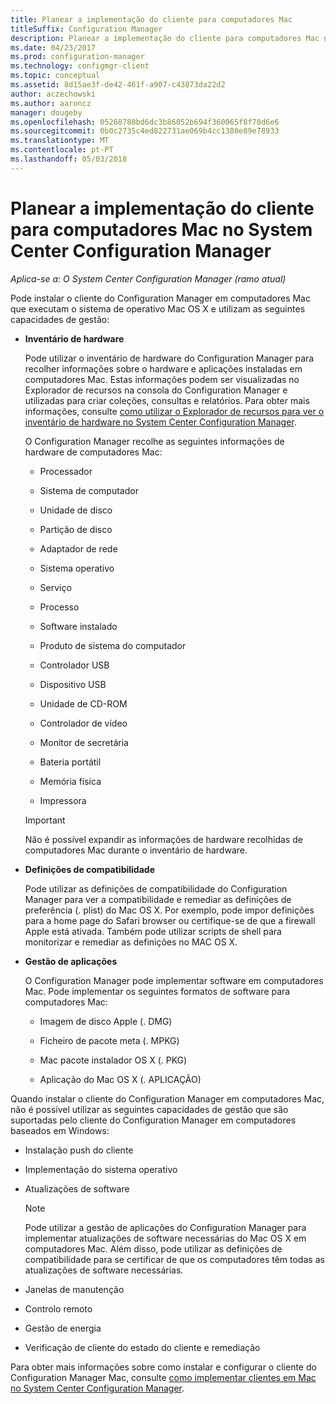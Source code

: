 ```yaml
---
title: Planear a implementação do cliente para computadores Mac
titleSuffix: Configuration Manager
description: Planear a implementação do cliente para computadores Mac no System Center Configuration Manager.
ms.date: 04/23/2017
ms.prod: configuration-manager
ms.technology: configmgr-client
ms.topic: conceptual
ms.assetid: 8d15ae3f-de42-461f-a907-c43873da22d2
author: aczechowski
ms.author: aaroncz
manager: dougeby
ms.openlocfilehash: 05268780bd6dc3b86052b694f360065f8f70d6e6
ms.sourcegitcommit: 0b0c2735c4ed822731ae069b4cc1380e89e78933
ms.translationtype: MT
ms.contentlocale: pt-PT
ms.lasthandoff: 05/03/2018
---
```

# <a name="planning-for-client-deployment-to-mac-computers-in-system-center-configuration-manager"></a>Planear a implementação do cliente para computadores Mac no System Center Configuration Manager

*Aplica-se a: O System Center Configuration Manager (ramo atual)*

Pode instalar o cliente do Configuration Manager em computadores Mac que executam o sistema de operativo Mac OS X e utilizam as seguintes capacidades de gestão:  

-   **Inventário de hardware**  

     Pode utilizar o inventário de hardware do Configuration Manager para recolher informações sobre o hardware e aplicações instaladas em computadores Mac. Estas informações podem ser visualizadas no Explorador de recursos na consola do Configuration Manager e utilizadas para criar coleções, consultas e relatórios. Para obter mais informações, consulte [como utilizar o Explorador de recursos para ver o inventário de hardware no System Center Configuration Manager](../../../../core/clients/manage/inventory/use-resource-explorer-to-view-hardware-inventory.md).  

     O Configuration Manager recolhe as seguintes informações de hardware de computadores Mac:  

    -   Processador  

    -   Sistema de computador  

    -   Unidade de disco  

    -   Partição de disco  

    -   Adaptador de rede  

    -   Sistema operativo  

    -   Serviço  

    -   Processo  

    -   Software instalado  

    -   Produto de sistema do computador  

    -   Controlador USB  

    -   Dispositivo USB  

    -   Unidade de CD-ROM  

    -   Controlador de vídeo  

    -   Monitor de secretária  

    -   Bateria portátil  

    -   Memória física  

    -   Impressora  

    > [!IMPORTANT]  
    >  Não é possível expandir as informações de hardware recolhidas de computadores Mac durante o inventário de hardware.  

-   **Definições de compatibilidade**  

     Pode utilizar as definições de compatibilidade do Configuration Manager para ver a compatibilidade e remediar as definições de preferência (. plist) do Mac OS X. Por exemplo, pode impor definições para a home page do Safari browser ou certifique-se de que a firewall Apple está ativada. Também pode utilizar scripts de shell para monitorizar e remediar as definições no MAC OS X.  

-   **Gestão de aplicações**  

     O Configuration Manager pode implementar software em computadores Mac. Pode implementar os seguintes formatos de software para computadores Mac:  

    -   Imagem de disco Apple (. DMG)  

    -   Ficheiro de pacote meta (. MPKG)  

    -   Mac pacote instalador OS X (. PKG)  

    -   Aplicação do Mac OS X (. APLICAÇÃO)  

 Quando instalar o cliente do Configuration Manager em computadores Mac, não é possível utilizar as seguintes capacidades de gestão que são suportadas pelo cliente do Configuration Manager em computadores baseados em Windows:  

-   Instalação push do cliente  

-   Implementação do sistema operativo  

-   Atualizações de software  

    > [!NOTE]  
    >  Pode utilizar a gestão de aplicações do Configuration Manager para implementar atualizações de software necessárias do Mac OS X em computadores Mac. Além disso, pode utilizar as definições de compatibilidade para se certificar de que os computadores têm todas as atualizações de software necessárias.  

-   Janelas de manutenção  

-   Controlo remoto  

-   Gestão de energia  

-   Verificação de cliente do estado do cliente e remediação  

 Para obter mais informações sobre como instalar e configurar o cliente do Configuration Manager Mac, consulte [como implementar clientes em Mac no System Center Configuration Manager](../../../../core/clients/deploy/deploy-clients-to-macs.md).

